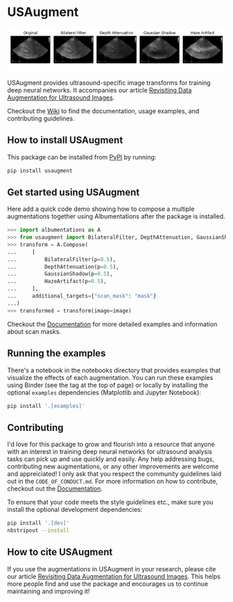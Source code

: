 # USAugment

![Examples of each augmentation.](figures/readme_banner.png)

USAugment provides ultrasound-specific image transforms for training deep neural networks. It accompanies our article [Revisiting Data Augmentation for Ultrasound Images]().

Checkout the [Wiki](https://github.com/adamtupper/usaugment/wiki) to find the documentation, usage examples, and contributing guidelines.

## How to install USAugment

This package can be installed from [PyPI]() by running:

```bash
pip install usaugment
```


## Get started using USAugment

Here add a quick code demo showing how to compose a multiple augmentations together using Albumentations after the package is installed.

```python
>>> import albumentations as A
>>> from usaugment import BilateralFilter, DepthAttenuation, GaussianShadow, HazeArtifact
>>> transform = A.Compose(
...     [
...         BilateralFilter(p=0.5),
...         DepthAttenuation(p=0.5),
...         GaussianShadow(p=0.5),
...         HazeArtifact(p=0.5),
...     ],
...     additional_targets={"scan_mask": "mask"}
...)
>>> transformed = transform(image=image)
```

Checkout the [Documentation](https://github.com/adamtupper/usaugment/wiki) for more detailed examples and information about scan masks.

## Running the examples

There's a notebook in the notebooks directory that provides examples that visualize the effects of each augmentation. You can run these examples using Binder (see the tag at the top of page) or locally by installing the optional `examples` dependencies (Matplotlib and Jupyter Notebook):

```bash
pip install '.[examples]'
```


## Contributing

I'd love for this package to grow and flourish into a resource that anyone with an interest in training deep neural networks for ultrasound analysis tasks can pick up and use quickly and easily. Any help addressing bugs, contributing new augmentations, or any other improvements are welcome and appreiciated! I only ask that you respect the community guidelines laid out in the `CODE_OF_CONDUCT.md`. For more information on how to contribute, checkout out the [Documentation](https://github.com/adamtupper/usaugment/wiki).

To ensure that your code meets the style guidelines etc., make sure you install the optional development dependencies:

```bash
pip install '.[dev]'
nbstripout --install
```

## How to cite USAugment

If you use the augmentations in USAugment in your research, please cite our article [Revisiting Data Augmentation for Ultrasound Images](). This helps more people find and use the package and encourages us to continue maintaining and improving it!

```
```